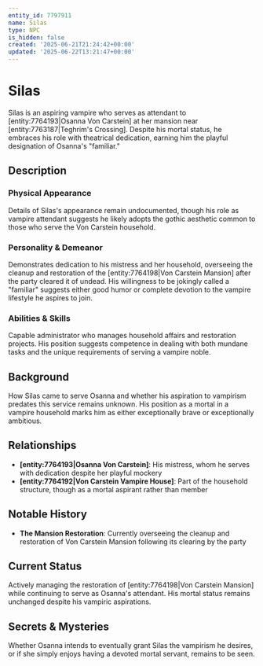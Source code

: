 ```yaml
---
entity_id: 7797911
name: Silas
type: NPC
is_hidden: false
created: '2025-06-21T21:24:42+00:00'
updated: '2025-06-22T13:21:47+00:00'
---
```


# Silas

Silas is an aspiring vampire who serves as attendant to [entity:7764193|Osanna Von Carstein] at her mansion near [entity:7763187|Teghrim's Crossing]. Despite his mortal status, he embraces his role with theatrical dedication, earning him the playful designation of Osanna's "familiar."

## Description

### Physical Appearance

Details of Silas's appearance remain undocumented, though his role as vampire attendant suggests he likely adopts the gothic aesthetic common to those who serve the Von Carstein household.

### Personality & Demeanor

Demonstrates dedication to his mistress and her household, overseeing the cleanup and restoration of the [entity:7764198|Von Carstein Mansion] after the party cleared it of undead. His willingness to be jokingly called a "familiar" suggests either good humor or complete devotion to the vampire lifestyle he aspires to join.

### Abilities & Skills

Capable administrator who manages household affairs and restoration projects. His position suggests competence in dealing with both mundane tasks and the unique requirements of serving a vampire noble.

## Background

How Silas came to serve Osanna and whether his aspiration to vampirism predates this service remains unknown. His position as a mortal in a vampire household marks him as either exceptionally brave or exceptionally ambitious.

## Relationships

- **[entity:7764193|Osanna Von Carstein]**: His mistress, whom he serves with dedication despite her playful mockery
- **[entity:7764192|Von Carstein Vampire House]**: Part of the household structure, though as a mortal aspirant rather than member

## Notable History

- **The Mansion Restoration**: Currently overseeing the cleanup and restoration of Von Carstein Mansion following its clearing by the party

## Current Status

Actively managing the restoration of [entity:7764198|Von Carstein Mansion] while continuing to serve as Osanna's attendant. His mortal status remains unchanged despite his vampiric aspirations.

## Secrets & Mysteries

Whether Osanna intends to eventually grant Silas the vampirism he desires, or if she simply enjoys having a devoted mortal servant, remains to be seen.